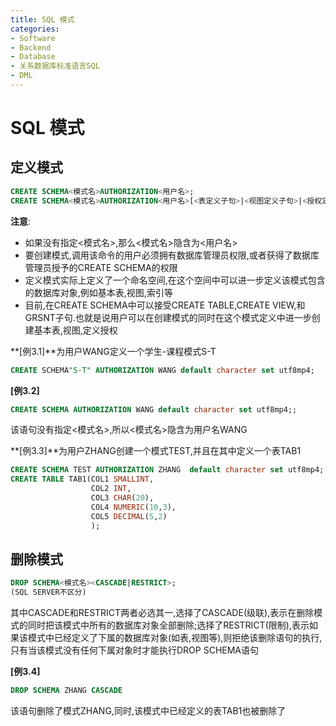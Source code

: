 ```yaml
---
title: SQL 模式
categories:
- Software
- Backend
- Database
- 关系数据库标准语言SQL
- DML
---
```

# SQL 模式

## 定义模式

```sql
CREATE SCHEMA<模式名>AUTHORIZATION<用户名>;
CREATE SCHEMA<模式名>AUTHORIZATION<用户名>[<表定义子句>|<视图定义子句>|<授权定义子句>][指定字符集];
```

**注意**:

- 如果没有指定<模式名>,那么<模式名>隐含为<用户名>
- 要创建模式,调用该命令的用户必须拥有数据库管理员权限,或者获得了数据库管理员授予的CREATE SCHEMA的权限
- 定义模式实际上定义了一个命名空间,在这个空间中可以进一步定义该模式包含的数据库对象,例如基本表,视图,索引等
- 目前,在CREATE SCHEMA中可以接受CREATE TABLE,CREATE VIEW,和GRSNT子句.也就是说用户可以在创建模式的同时在这个模式定义中进一步创建基本表,视图,定义授权

**[例3.1]**为用户WANG定义一个学生-课程模式S-T

```sql
CREATE SCHEMA"S-T" AUTHORIZATION WANG default character set utf8mp4;
```

**[例3.2]**

```sql
CREATE SCHEMA AUTHORIZATION WANG default character set utf8mp4;;
```

该语句没有指定<模式名>,所以<模式名>隐含为用户名WANG

**[例3.3]**为用户ZHANG创建一个模式TEST,并且在其中定义一个表TAB1

```sql
CREATE SCHEMA TEST AUTHORIZATION ZHANG  default character set utf8mp4;
CREATE TABLE TAB1(COL1 SMALLINT,
				  COL2 INT,
				  COL3 CHAR(20),
				  COL4 NUMERIC(10,3),
				  COL5 DECIMAL(5,2)
				  );
```

## 删除模式

```sql
DROP SCHEMA<模式名><CASCADE|RESTRICT>;
(SQL SERVER不区分)
```

其中CASCADE和RESTRICT两者必选其一,选择了CASCADE(级联),表示在删除模式的同时把该模式中所有的数据库对象全部删除;选择了RESTRICT(限制),表示如果该模式中已经定义了下属的数据库对象(如表,视图等),则拒绝该删除语句的执行,只有当该模式没有任何下属对象时才能执行DROP SCHEMA语句

**[例3.4]**

```sql
DROP SCHEMA ZHANG CASCADE
```

该语句删除了模式ZHANG,同时,该模式中已经定义的表TAB1也被删除了